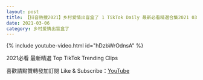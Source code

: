 ```yaml
---
layout: post
title: 【抖音熱搜2021】乡村爱情出盲盒了 1 TikTok Daily 最新必看精選合集2021 03 06
date: 2021-03-06
category: 乡村爱情出盲盒了
---
```


{% include youtube-video.html id="hDzbWrOdnsA" %}

2021必看 最新精選 Top TikTok Trending Clips

喜歡請點贊轉發加訂閱 Like & Subscribe：[YouTube](https://www.youtube.com/channel/UCAoR7VcanIPd04uEq_GIylA/videos)

